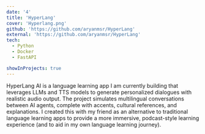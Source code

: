 ```yaml
---
date: '4'
title: 'HyperLang'
cover: 'Hyperlang.png'
github: 'https://github.com/aryanmsr/HyperLang'
external: 'https://github.com/aryanmsr/HyperLang'
tech:
  - Python
  - Docker
  - FastAPI

showInProjects: true
---
```

HyperLang AI is a language learning app I am currently building that leverages LLMs and TTS models to generate personalized dialogues with realistic audio output. The project simulates multilingual conversations between AI agents, complete with accents, cultural references, and explanations. I created this with my friend as an alternative to traditional language learning apps to provide a more immersive, podcast-style learning experience (and to aid in my own language learning journey). 

